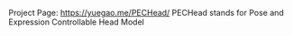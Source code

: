 Project Page: https://yuegao.me/PECHead/
PECHead stands for Pose and Expression Controllable Head Model